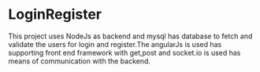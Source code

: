 # LoginRegister
This project uses NodeJs as backend and mysql has database to fetch and validate the users for login and register.The angularJs is used
has supporting front end framework with get,post and socket.io is used has means of communication with the backend.
